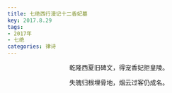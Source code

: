 ```yaml
---
title: 七绝西行漫记十二香妃墓
key: 2017.8.29
tags: 
- 2017年 
- 七绝
categories: 律诗
---
```


<p align="center">乾隆西夏旧碑文，得宠香妃拒皇陵。
</p>
<p align="center">失魄归根埋骨地，烟云过客仍成名。
</p>
